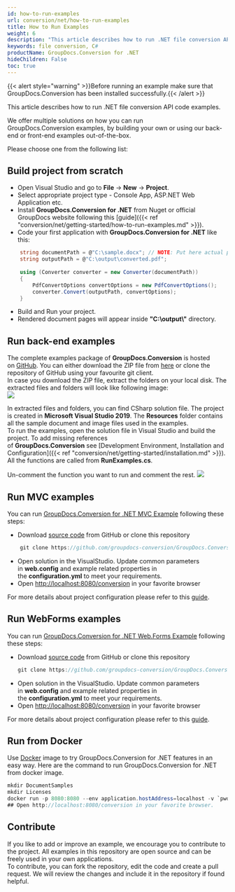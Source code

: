```yaml
---
id: how-to-run-examples
url: conversion/net/how-to-run-examples
title: How to Run Examples
weight: 6
description: "This article describes how to run .NET file conversion API code examples."
keywords: file conversion, C#
productName: GroupDocs.Conversion for .NET
hideChildren: False
toc: true
---
```

{{< alert style="warning" >}}Before running an example make sure that GroupDocs.Conversion has been installed successfully.{{< /alert >}}

This article describes how to run .NET file conversion API code examples.

We offer multiple solutions on how you can run GroupDocs.Conversion examples, by building your own or using our back-end or front-end examples out-of-the-box.

Please choose one from the following list:

## Build project from scratch

* Open Visual Studio and go to **File** -> **New** -> **Project**.
* Select appropriate project type - Console App, ASP.NET Web Application etc.
* Install **GroupDocs.Conversion for .NET** from Nuget or official GroupDocs website following this [guide]({{< ref "conversion/net/getting-started/how-to-run-examples.md" >}}).
* Code your first application with **GroupDocs.Conversion for .NET** like this:

```csharp
    string documentPath = @"C:\sample.docx"; // NOTE: Put here actual path for your document
    string outputPath = @"C:\output\converted.pdf";
  
    using (Converter converter = new Converter(documentPath))
    {
        PdfConvertOptions convertOptions = new PdfConvertOptions();
        converter.Convert(outputPath, convertOptions);
    }
```

* Build and Run your project.
* Rendered document pages will appear inside **"C:\\output\\"** directory.

## Run back-end examples

The complete examples package of **GroupDocs.Conversion** is hosted on [GitHub](https://github.com/groupdocs-conversion/GroupDocs.Conversion-for-.NET). You can either download the ZIP file from [here](https://github.com/groupdocs-conversion/GroupDocs.Conversion-for-.NET/archive/master.zip) or clone the repository of GitHub using your favourite git client.  
In case you download the ZIP file, extract the folders on your local disk. The extracted files and folders will look like following image:  
![](conversion/net/images/how-to-run-examples.png) 

In extracted files and folders, you can find CSharp solution file. The project is created in **Microsoft Visual Studio 2019**. The **Resources** folder contains all the sample document and image files used in the examples.  
To run the examples, open the solution file in Visual Studio and build the project. To add missing references of **GroupDocs.Conversion** see [Development Environment, Installation and Configuration]({{< ref "conversion/net/getting-started/installation.md" >}}). All the functions are called from **RunExamples.cs**.

Un-comment the function you want to run and comment the rest.
![](conversion/net/images/how-to-run-examples_1.png)

## Run MVC examples

You can run [GroupDocs.Conversion for .NET MVC Example](https://github.com/groupdocs-conversion/GroupDocs.Conversion-for-.NET-MVC) following these steps:

* Download [source code](https://github.com/groupdocs-conversion/GroupDocs.Conversion-for-.NET-MVC/archive/master.zip) from GitHub or clone this repository
  
```csharp
    git clone https://github.com/groupdocs-conversion/GroupDocs.Conversion-for-.NET-MVC
```

* Open solution in the VisualStudio. Update common parameters in **web.config** and example related properties in the **configuration.yml** to meet your requirements.
* Open [http://localhost:8080/conversion](http://localhost:8080/conversion) in your favorite browser

For more details about project configuration please refer to this [guide](https://github.com/groupdocs-conversion/GroupDocs.Conversion-for-.NET-MVC#configuration).

## Run WebForms examples

You can run [GroupDocs.Conversion for .NET Web.Forms Example](https://github.com/groupdocs-conversion/GroupDocs.Conversion-for-.NET-WebForms) following these steps:
* Download [source code](https://github.com/groupdocs-conversion/GroupDocs.Conversion-for-.NET-WebForms/archive/master.zip) from GitHub or clone this repository
    ```csharp
    git clone https://github.com/groupdocs-conversion/GroupDocs.Conversion-for-.NET-WebForms
    ```
* Open solution in the VisualStudio. Update common parameters in **web.config** and example related properties in the **configuration.yml** to meet your requirements.
* Open [http://localhost:8080/conversion](http://localhost:8080/conversion) in your favorite browser

For more details about project configuration please refer to this [guide](https://github.com/groupdocs-conversion/GroupDocs.Conversion-for-.NET-WebForms#configuration).

## Run from Docker

Use [Docker](https://www.docker.com/) image to try GroupDocs.Conversion for .NET features in an easy way. Here are the command to run GroupDocs.Conversion for .NET from docker image.

```csharp
mkdir DocumentSamples
mkdir Licenses
docker run -p 8080:8080 --env application.hostAddress=localhost -v `pwd`/DocumentSamples:/home/groupdocs/app/DocumentSamples -v `pwd`/Licenses:/home/groupdocs/app/Licenses groupdocs/conversion
## Open http://localhost:8080/conversion in your favorite browser.
```

## Contribute

If you like to add or improve an example, we encourage you to contribute to the project. All examples in this repository are open source and can be freely used in your own applications.  
To contribute, you can fork the repository, edit the code and create a pull request. We will review the changes and include it in the repository if found helpful.
